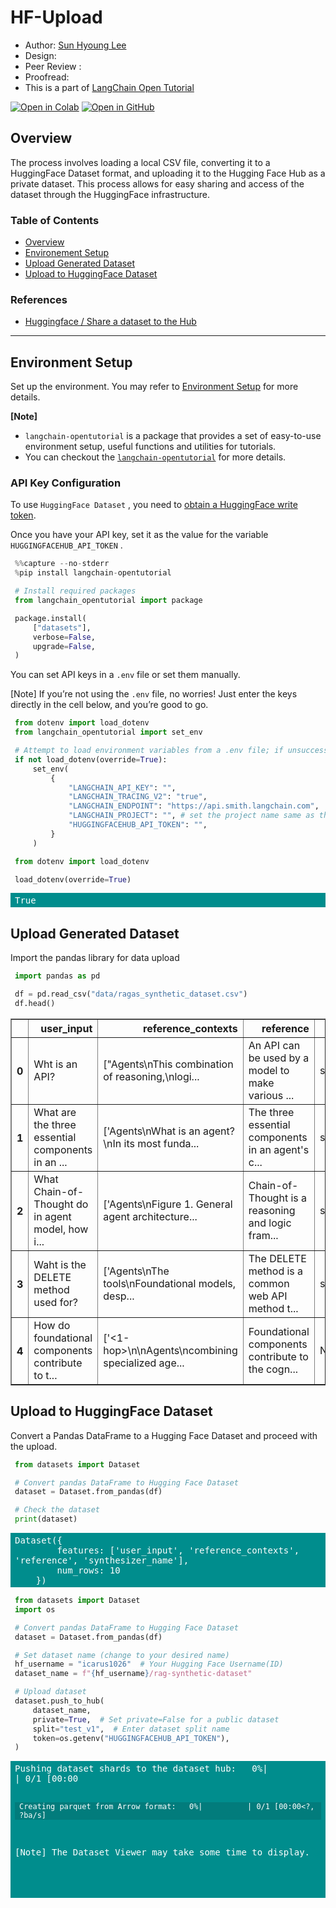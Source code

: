 <style>
.custom {
    background-color: #008d8d;
    color: white;
    padding: 0.25em 0.5em 0.25em 0.5em;
    white-space: pre-wrap;       /* css-3 */
    white-space: -moz-pre-wrap;  /* Mozilla, since 1999 */
    white-space: -pre-wrap;      /* Opera 4-6 */
    white-space: -o-pre-wrap;    /* Opera 7 */
    word-wrap: break-word;
}

pre {
    background-color: #027c7c;
    padding-left: 0.5em;
}

</style>

# HF-Upload

- Author: [Sun Hyoung Lee](https://github.com/LEE1026icarus)
- Design: 
- Peer Review : 
- Proofread:
- This is a part of [LangChain Open Tutorial](https://github.com/LangChain-OpenTutorial/LangChain-OpenTutorial)

[![Open in Colab](https://colab.research.google.com/assets/colab-badge.svg)](https://colab.research.google.com/github/LangChain-OpenTutorial/LangChain-OpenTutorial/blob/main/08-Embeeding/04-UpstageEmbeddings.ipynb) [![Open in GitHub](https://img.shields.io/badge/Open%20in%20GitHub-181717?style=flat-square&logo=github&logoColor=white)](https://github.com/LangChain-OpenTutorial/LangChain-OpenTutorial/blob/main/08-Embeeding/04-UpstageEmbeddings.ipynb)

## Overview

The process involves loading a local CSV file, converting it to a HuggingFace Dataset format, and uploading it to the Hugging Face Hub as a private dataset. This process allows for easy sharing and access of the dataset through the HuggingFace infrastructure.

### Table of Contents

- [Overview](#overview)
- [Environement Setup](#environment-setup)
- [Upload Generated Dataset](#upload-generated-dataset)
- [Upload to HuggingFace Dataset](#upload-to-huggingface-dataset)


### References
- [Huggingface / Share a dataset to the Hub](https://huggingface.co/docs/datasets/upload_dataset)
---


## Environment Setup

Set up the environment. You may refer to [Environment Setup](https://wikidocs.net/257836) for more details.

 **[Note]** 
- `langchain-opentutorial` is a package that provides a set of easy-to-use environment setup, useful functions and utilities for tutorials. 
- You can checkout the [`langchain-opentutorial`](https://github.com/LangChain-OpenTutorial/langchain-opentutorial-pypi) for more details.

### API Key Configuration
To use `HuggingFace Dataset` , you need to [obtain a HuggingFace write token](https://huggingface.co/settings/tokens).

Once you have your API key, set it as the value for the variable `HUGGINGFACEHUB_API_TOKEN` .

```python
%%capture --no-stderr
%pip install langchain-opentutorial
```

```python
# Install required packages
from langchain_opentutorial import package

package.install(
    ["datasets"],
    verbose=False,
    upgrade=False,
)
```

You can set API keys in a `.env` file or set them manually.

[Note] If you’re not using the `.env` file, no worries! Just enter the keys directly in the cell below, and you’re good to go.



```python
from dotenv import load_dotenv
from langchain_opentutorial import set_env

# Attempt to load environment variables from a .env file; if unsuccessful, set them manually.
if not load_dotenv(override=True):
    set_env(
        {
            "LANGCHAIN_API_KEY": "",
            "LANGCHAIN_TRACING_V2": "true",
            "LANGCHAIN_ENDPOINT": "https://api.smith.langchain.com",
            "LANGCHAIN_PROJECT": "", # set the project name same as the title
            "HUGGINGFACEHUB_API_TOKEN": "",
        }
    )

```

```python
from dotenv import load_dotenv

load_dotenv(override=True)
```




<pre class="custom">True</pre>



## Upload Generated Dataset
Import the pandas library for data upload

```python
import pandas as pd

df = pd.read_csv("data/ragas_synthetic_dataset.csv")
df.head()
```




<div>
<style scoped>
    .dataframe tbody tr th:only-of-type {
        vertical-align: middle;
    }

    .dataframe tbody tr th {
        vertical-align: top;
    }

    .dataframe thead th {
        text-align: right;
    }
</style>
<table border="1" class="dataframe">
  <thead>
    <tr style="text-align: right;">
      <th></th>
      <th>user_input</th>
      <th>reference_contexts</th>
      <th>reference</th>
      <th>synthesizer_name</th>
    </tr>
  </thead>
  <tbody>
    <tr>
      <th>0</th>
      <td>Wht is an API?</td>
      <td>["Agents\nThis combination of reasoning,\nlogi...</td>
      <td>An API can be used by a model to make various ...</td>
      <td>single_hop_specifc_query_synthesizer</td>
    </tr>
    <tr>
      <th>1</th>
      <td>What are the three essential components in an ...</td>
      <td>['Agents\nWhat is an agent?\nIn its most funda...</td>
      <td>The three essential components in an agent's c...</td>
      <td>single_hop_specifc_query_synthesizer</td>
    </tr>
    <tr>
      <th>2</th>
      <td>What Chain-of-Thought do in agent model, how i...</td>
      <td>['Agents\nFigure 1. General agent architecture...</td>
      <td>Chain-of-Thought is a reasoning and logic fram...</td>
      <td>single_hop_specifc_query_synthesizer</td>
    </tr>
    <tr>
      <th>3</th>
      <td>Waht is the DELETE method used for?</td>
      <td>['Agents\nThe tools\nFoundational models, desp...</td>
      <td>The DELETE method is a common web API method t...</td>
      <td>single_hop_specifc_query_synthesizer</td>
    </tr>
    <tr>
      <th>4</th>
      <td>How do foundational components contribute to t...</td>
      <td>['&lt;1-hop&gt;\n\nAgents\ncombining specialized age...</td>
      <td>Foundational components contribute to the cogn...</td>
      <td>NewMultiHopQuery</td>
    </tr>
  </tbody>
</table>
</div>



## Upload to HuggingFace Dataset
Convert a Pandas DataFrame to a Hugging Face Dataset and proceed with the upload.

```python
from datasets import Dataset

# Convert pandas DataFrame to Hugging Face Dataset
dataset = Dataset.from_pandas(df)

# Check the dataset
print(dataset)
```

<pre class="custom">Dataset({
        features: ['user_input', 'reference_contexts', 'reference', 'synthesizer_name'],
        num_rows: 10
    })
</pre>

```python
from datasets import Dataset
import os

# Convert pandas DataFrame to Hugging Face Dataset
dataset = Dataset.from_pandas(df)

# Set dataset name (change to your desired name)
hf_username = "icarus1026"  # Your Hugging Face Username(ID)
dataset_name = f"{hf_username}/rag-synthetic-dataset"

# Upload dataset
dataset.push_to_hub(
    dataset_name,
    private=True,  # Set private=False for a public dataset
    split="test_v1",  # Enter dataset split name
    token=os.getenv("HUGGINGFACEHUB_API_TOKEN"),
)
```


<pre class="custom">Pushing dataset shards to the dataset hub:   0%|          | 0/1 [00:00<?, ?it/s]</pre>



    Creating parquet from Arrow format:   0%|          | 0/1 [00:00<?, ?ba/s]


[Note] The Dataset Viewer may take some time to display.

